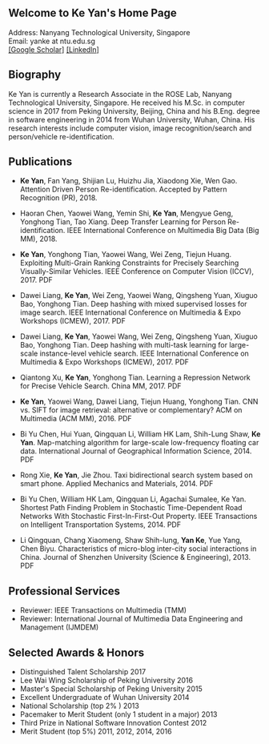## Welcome to Ke Yan's Home Page

Address: Nanyang Technological University, Singapore  
Email: yanke at ntu.edu.sg   
[[Google Scholar]](https://scholar.google.com.sg/citations?user=vWstgn0AAAAJ&hl=en)  [[Linkedln]](https://www.linkedin.com/in/hbyanke/)

## Biography

Ke Yan is currently a Research Associate in the ROSE Lab, Nanyang Technological University, Singapore. He received his M.Sc. in computer science in 2017 from Peking University, Beijing, China and his B.Eng. degree in software engineering in 2014 from Wuhan University, Wuhan, China. His research interests include computer vision, image recognition/search and person/vehicle re-identification.

## Publications

* **Ke Yan**, Fan Yang, Shijian Lu, Huizhu Jia, Xiaodong Xie, Wen Gao.
Attention Driven Person Re-identification.
Accepted by Pattern Recognition (PR), 2018.

* Haoran Chen, Yaowei Wang, Yemin Shi, **Ke Yan**, Mengyue Geng, Yonghong Tian, Tao Xiang.
Deep Transfer Learning for Person Re-identification.
IEEE International Conference on Multimedia Big Data (Big MM), 2018.

* **Ke Yan**, Yonghong Tian, Yaowei Wang, Wei Zeng, Tiejun Huang.
Exploiting Multi-Grain Ranking Constraints for Precisely Searching Visually-Similar Vehicles.
IEEE Conference on Computer Vision (ICCV), 2017. PDF

* Dawei Liang, **Ke Yan**, Wei Zeng, Yaowei Wang, Qingsheng Yuan, Xiuguo Bao, Yonghong Tian.
Deep hashing with mixed supervised losses for image search.
IEEE International Conference on Multimedia & Expo Workshops (ICMEW), 2017. PDF

* Dawei Liang, **Ke Yan**, Yaowei Wang, Wei Zeng, Qingsheng Yuan, Xiuguo Bao, Yonghong Tian.
Deep hashing with multi-task learning for large-scale instance-level vehicle search.
IEEE International Conference on Multimedia & Expo Workshops (ICMEW), 2017. PDF

* Qiantong Xu, **Ke Yan**, Yonghong Tian.
Learning a Repression Network for Precise Vehicle Search.
China MM, 2017. PDF

* **Ke Yan**, Yaowei Wang, Dawei Liang, Tiejun Huang, Yonghong Tian.
CNN vs. SIFT for image retrieval: alternative or complementary? 
ACM on Multimedia (ACM MM), 2016. PDF

* Bi Yu Chen, Hui Yuan, Qingquan Li, William HK Lam, Shih-Lung Shaw, **Ke Yan**.
Map-matching algorithm for large-scale low-frequency floating car data.
International Journal of Geographical Information Science, 2014. PDF

* Rong Xie, **Ke Yan**, Jie Zhou.
Taxi bidirectional search system based on smart phone.
Applied Mechanics and Materials, 2014. PDF

* Bi Yu Chen, William HK Lam, Qingquan Li, Agachai Sumalee, Ke Yan.
Shortest Path Finding Problem in Stochastic Time-Dependent Road Networks With Stochastic First-In-First-Out Property.
IEEE Transactions on Intelligent Transportation Systems, 2014. PDF

* Li Qingquan, Chang Xiaomeng, Shaw Shih-lung, **Yan Ke**, Yue Yang, Chen Biyu.
Characteristics of micro-blog inter-city social interactions in China.
 Journal of Shenzhen University (Science & Engineering), 2013. PDF

## Professional Services

* Reviewer: IEEE Transactions on Multimedia (TMM)
* Reviewer: International Journal of Multimedia Data Engineering and Management (IJMDEM)

## Selected Awards & Honors

* Distinguished Talent Scholarship  2017
* Lee Wai Wing Scholarship of Peking University 2016
* Master's Special Scholarship of Peking University 2015
* Excellent Undergraduate of Wuhan University 2014
* National Scholarship (top 2% ) 2013
* Pacemaker to Merit Student (only 1 student in a major)  2013  
* Third Prize in National Software Innovation Contest  2012
* Merit Student (top 5%) 2011, 2012, 2014, 2016            
